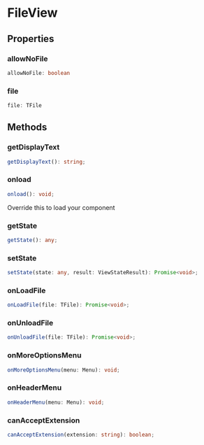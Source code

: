 # FileView



## Properties

### allowNoFile

```ts
allowNoFile: boolean
```



### file

```ts
file: TFile
```




## Methods

### getDisplayText

```ts
getDisplayText(): string;
```



### onload

```ts
onload(): void;
```

Override this to load your component

### getState

```ts
getState(): any;
```



### setState

```ts
setState(state: any, result: ViewStateResult): Promise<void>;
```



### onLoadFile

```ts
onLoadFile(file: TFile): Promise<void>;
```



### onUnloadFile

```ts
onUnloadFile(file: TFile): Promise<void>;
```



### onMoreOptionsMenu

```ts
onMoreOptionsMenu(menu: Menu): void;
```



### onHeaderMenu

```ts
onHeaderMenu(menu: Menu): void;
```



### canAcceptExtension

```ts
canAcceptExtension(extension: string): boolean;
```



